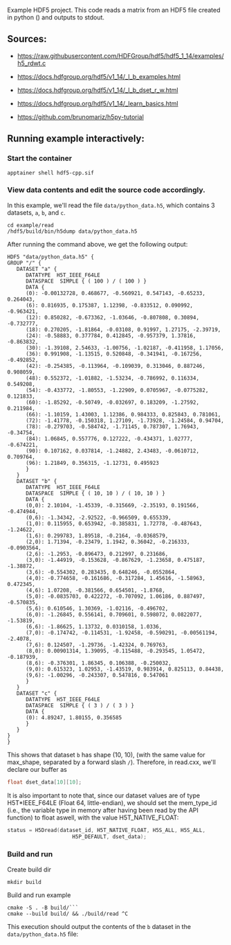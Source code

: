 Example HDF5 project. This code reads a matrix from an HDF5 file created in python () and outputs to stdout.

## Sources:

- https://raw.githubusercontent.com/HDFGroup/hdf5/hdf5_1_14/examples/h5_rdwt.c
- https://docs.hdfgroup.org/hdf5/v1_14/_l_b_examples.html
- https://docs.hdfgroup.org/hdf5/v1_14/_l_b_dset_r_w.html
- https://docs.hdfgroup.org/hdf5/v1_14/_learn_basics.html

- https://github.com/brunomariz/h5py-tutorial

## Running example interactively:

### Start the container

```
apptainer shell hdf5-cpp.sif
```

### View data contents and edit the source code accordingly.

In this example, we'll read the file `data/python_data.h5`, which contains 3 datasets, `a`, `b`, and `c`.

```
cd example/read
/hdf5/build/bin/h5dump data/python_data.h5
```

After running the command above, we get the following output:

```
HDF5 "data/python_data.h5" {
GROUP "/" {
   DATASET "a" {
      DATATYPE  H5T_IEEE_F64LE
      DATASPACE  SIMPLE { ( 100 ) / ( 100 ) }
      DATA {
      (0): -0.00132728, 0.468677, -0.560921, 0.547143, -0.65233, 0.264043,
      (6): 0.816935, 0.175387, 1.12398, -0.833512, 0.090992, -0.963421,
      (12): 0.850282, -0.673362, -1.03646, -0.807808, 0.30894, -0.732777,
      (18): 0.270205, -1.81864, -0.03108, 0.91997, 1.27175, -2.39719,
      (24): -0.58883, 0.377784, 0.412845, -0.957379, 1.37816, -0.863832,
      (30): -1.39108, 2.54633, -1.00756, -1.02187, -0.411958, 1.17056,
      (36): 0.991908, -1.13515, 0.520848, -0.341941, -0.167256, -0.492852,
      (42): -0.254385, -0.113964, -0.109039, 0.313046, 0.887246, 0.908059,
      (48): 0.552372, -1.01882, -1.53234, -0.786992, 0.116334, 0.549208,
      (54): -0.433772, -1.80553, -1.22909, 0.0705967, -0.0775282, 0.121833,
      (60): -1.85292, -0.50749, -0.032697, 0.183209, -1.27592, 0.211984,
      (66): -1.10159, 1.43003, 1.12386, 0.984333, 0.825843, 0.781061,
      (72): -1.41778, -0.150318, 1.27109, -1.73928, -1.24584, 0.94704,
      (78): -0.279703, -0.584742, -1.71145, 0.787307, 1.76943, -0.34754,
      (84): 1.06845, 0.557776, 0.127222, -0.434371, 1.02777, -0.674221,
      (90): 0.107162, 0.037814, -1.24882, 2.43483, -0.0610712, 0.709764,
      (96): 1.21849, 0.356315, -1.12731, 0.495923
      }
   }
   DATASET "b" {
      DATATYPE  H5T_IEEE_F64LE
      DATASPACE  SIMPLE { ( 10, 10 ) / ( 10, 10 ) }
      DATA {
      (0,0): 2.10104, -1.45339, -0.315669, -2.35193, 0.191566, -0.474944,
      (0,6): -1.34342, -2.92522, -0.966509, 0.655339,
      (1,0): 0.115955, 0.653942, -0.385831, 1.72778, -0.487643, -1.24622,
      (1,6): 0.299783, 1.89518, -0.2164, -0.0368579,
      (2,0): 1.71394, -0.23479, 1.1942, 0.36042, -0.216333, -0.0903564,
      (2,6): -1.2953, -0.896473, 0.212997, 0.231686,
      (3,0): -1.44919, -0.153628, -0.867629, -1.23658, 0.475187, -1.38872,
      (3,6): -0.554302, 0.283435, 0.648246, -0.0552864,
      (4,0): -0.774658, -0.161686, -0.317284, 1.45616, -1.58963, 0.472345,
      (4,6): 1.07208, -0.381566, 0.654501, -1.8768,
      (5,0): -0.0835703, 0.422272, -0.707092, 1.06186, 0.887497, -0.570835,
      (5,6): 0.610546, 1.30369, -1.02116, -0.496702,
      (6,0): -1.26845, 0.556141, 0.709601, 0.598072, 0.0822077, -1.53819,
      (6,6): -1.86625, 1.13732, 0.0310158, 1.0336,
      (7,0): -0.174742, -0.114531, -1.92458, -0.590291, -0.00561194, -2.4078,
      (7,6): 0.124507, -1.29736, -1.42324, 0.769763,
      (8,0): 0.00901314, 1.39095, -0.115488, -0.293545, 1.05472, -0.187939,
      (8,6): -0.376301, 1.86345, 0.106388, -0.250032,
      (9,0): 0.615323, 1.02953, -1.43519, 0.983914, 0.825113, 0.84438,
      (9,6): -1.00296, -0.243307, 0.547816, 0.547061
      }
   }
   DATASET "c" {
      DATATYPE  H5T_IEEE_F64LE
      DATASPACE  SIMPLE { ( 3 ) / ( 3 ) }
      DATA {
      (0): 4.89247, 1.80155, 0.356585
      }
   }
}
}
```

This shows that dataset `b` has shape (10, 10), (with the same value for max_shape, separated by a forward slash `/`). Therefore, in read.cxx, we'll declare our buffer as

```c
float dset_data[10][10];
```

It is also important to note that, since our dataset values are of type H5T\*IEEE_F64LE (Float 64, little-endian), we should set the mem_type_id (i.e., the variable type in memory after having been read by the API function) to float aswell, with the value H5T_NATIVE_FLOAT:

```c
status = H5Dread(dataset_id, H5T_NATIVE_FLOAT, H5S_ALL, H5S_ALL,
                     H5P_DEFAULT, dset_data);
```

### Build and run

Create build dir

```
mkdir build
```

Build and run example

````
cmake -S . -B build/```
cmake --build build/ && ./build/read ^C
````

This execution should output the contents of the `b` dataset in the `data/python_data.h5` file:
